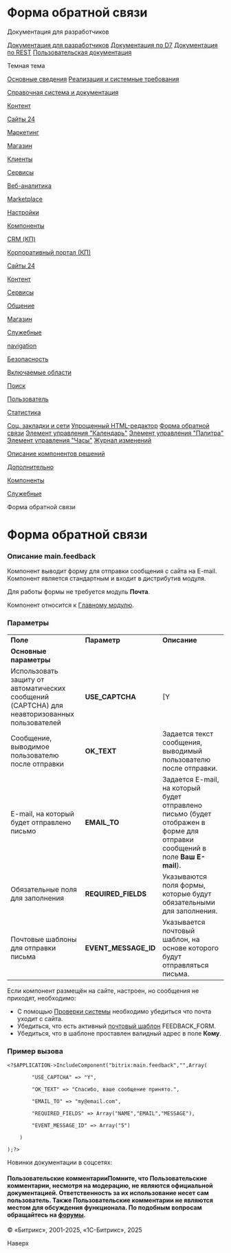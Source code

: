 # Форма обратной связи

Документация для разработчиков

[Документация для разработчиков](https://dev.1c-bitrix.ru/api_help/)
[Документация по D7](https://dev.1c-bitrix.ru/api_d7/)
[Документация по REST](https://dev.1c-bitrix.ru/rest_help/)
[Пользовательская документация](https://dev.1c-bitrix.ru/user_help/)

Темная тема

[Основные сведения](/user_help/index.php)
[Реализация и системные требования](/user_help/reqintro.php)

[Справочная система и документация](/user_help/help/index.php)

[Контент](/user_help/content/index.php)

[Сайты 24](/user_help/sites24/index.php)

[Маркетинг](/user_help/marketing/index.php)

[Магазин](/user_help/store/index.php)

[Клиенты](/user_help/clients/index.php)

[Сервисы](/user_help/service/index.php)

[Веб-аналитика](/user_help/statistic/index.php)

[Marketplace](/user_help/marketplace/index.php)

[Настройки](/user_help/settings/index.php)

[Компоненты](/user_help/components/index.php)

[CRM (КП)](/user_help/components/crm/index.php)

[Корпоративный портал (КП)](/user_help/components/intranet/index.php)

[Сайты 24](/user_help/components/landing/index.php)

[Контент](/user_help/components/content/index.php)

[Сервисы](/user_help/components/services/index.php)

[Общение](/user_help/components/obschenie/index.php)

[Магазин](/user_help/components/magazin/index.php)

[Служебные](/user_help/components/sluzhebnie/index.php)

[navigation](/user_help/components/sluzhebnie/navigation/index.php)

[Безопасность](/user_help/components/sluzhebnie/security/index.php)

[Включаемые области](/user_help/components/sluzhebnie/included_regions/index.php)

[Поиск](/user_help/components/sluzhebnie/search/index.php)

[Пользователь](/user_help/components/sluzhebnie/user/index.php)

[Статистика](/user_help/components/sluzhebnie/statistic/index.php)

[Соц. закладки и сети](/user_help/components/sluzhebnie/main_share.php)
[Упрощенный HTML-редактор](/user_help/components/sluzhebnie/fileman_light_editor.php)
[Форма обратной связи](/user_help/components/sluzhebnie/main_feedback.php)
[Элемент управления "Календарь"](/user_help/components/sluzhebnie/main_calendar.php)
[Элемент управления "Палитра"](/user_help/components/sluzhebnie/main_colorpicker.php)
[Элемент управления "Часы"](/user_help/components/sluzhebnie/main_clock.php)
[Журнал изменений](/user_help/components/sluzhebnie/event_list.php)

[Описание компонентов решений](/user_help/description_decisions/index.php)

[Дополнительно](/user_help/additional/index.php)

[Компоненты](/user_help/components/index.php)

[Служебные](/user_help/components/sluzhebnie/index.php)

Форма обратной связи

# Форма обратной связи

### Описание **main.feedback**

Компонент выводит форму для отправки сообщения с сайта на E-mail. Компонент является стандартным и входит в дистрибутив модуля.

Для работы формы не требуется модуль **Почта**.

Компонент относится к [Главному модулю](/user_help/settings/settings/index.php).

### Параметры

|  |  |  |
| --- | --- | --- |
| **Поле** | **Параметр** | **Описание** |
| **Основные параметры** | | |
| Использовать защиту от автоматических сообщений (CAPTCHA) для неавторизованных пользователей | **USE\_CAPTCHA** | [Y|N] При отмеченной опции для неавторизованных пользователей будет использоваться **CAPTCHA** при создании сообщений. |
| Сообщение, выводимое пользователю после отправки | **OK\_TEXT** | Задается текст сообщения, выводимый пользователю после отправки. |
| E-mail, на который будет отправлено письмо | **EMAIL\_TO** | Задается E-mail, на который будет отправлено письмо (будет отображен в форме для отправки сообщений в поле **Ваш E-mail**). |
| Обязательные поля для заполнения | **REQUIRED\_FIELDS** | Указываются поля формы, которые будут обязательными для заполнения. |
| Почтовые шаблоны для отправки письма | **EVENT\_MESSAGE\_ID** | Указывается почтовый шаблон, на основе которого будут отправляться письма. |

Если компонент размещён на сайте, настроен, но сообщения не приходят, необходимо:

* С помощью [Проверки системы](/user_help/settings/utilities/site_checker.php) необходимо убедиться что почта уходит с сайта.
* Убедиться, что есть активный [почтовый шаблон](/user_help/settings/settings/mail_events/message_admin.php) FEEDBACK\_FORM.
* Убедиться, что в шаблоне проставлен валидный адрес в поле **Кому**.

### Пример вызова

```
<?$APPLICATION->IncludeComponent("bitrix:main.feedback","",Array(
		"USE_CAPTCHA" => "Y",
		"OK_TEXT" => "Спасибо, ваше сообщение принято.",
		"EMAIL_TO" => "my@email.com",
		"REQUIRED_FIELDS" => Array("NAME","EMAIL","MESSAGE"),
		"EVENT_MESSAGE_ID" => Array("5")
	)
);?>
```

Новинки документации в соцсетях:

#### Пользовательские комментарииПомните, что Пользовательские комментарии, несмотря на модерацию, не являются официальной документацией. Ответственность за их использование несет сам пользователь. Также Пользовательские комментарии не являются местом для обсуждения функционала. По подобным вопросам обращайтесь на [форумы](http://dev.1c-bitrix.ru/community/forums/group1/).

© «Битрикс», 2001-2025, «1С-Битрикс», 2025

Наверх